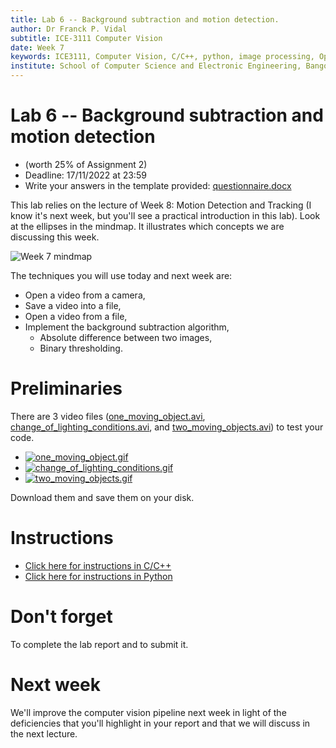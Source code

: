```yaml
---
title: Lab 6 -- Background subtraction and motion detection.
author: Dr Franck P. Vidal
subtitle: ICE-3111 Computer Vision
date: Week 7
keywords: ICE3111, Computer Vision, C/C++, python, image processing, OpenCV, Bangor University, School of Computer Science and Electronic Engineering
institute: School of Computer Science and Electronic Engineering, Bangor University
---
```


# Lab 6 -- Background subtraction and motion detection

- (worth 25% of Assignment 2)
- Deadline: 17/11/2022 at 23:59
- Write your answers in the template provided: [questionnaire.docx](https://github.com/effepivi/ICE-3111-Computer_Vision/raw/main/Labs/Lab-06/questionnaire.docx)

This lab relies on the lecture of Week 8: Motion Detection and Tracking (I know it's next week, but you'll see a practical introduction in this lab).
Look at the ellipses in the mindmap. It illustrates which concepts we are discussing this week.

![Week 7 mindmap](mindmap.png)


The techniques you will use today and next week are:

- Open a video from a camera,
- Save a video into a file,
- Open a video from a file,
- Implement the background subtraction algorithm,
    - Absolute difference between two images,
    - Binary thresholding.

# Preliminaries

There are 3 video files ([one_moving_object.avi](https://www.fpvidal.net/ICE3111/one_moving_object.avi), [change_of_lighting_conditions.avi](https://www.fpvidal.net/ICE3111/change_of_lighting_conditions.avi), and [two_moving_objects.avi](https://www.fpvidal.net/ICE3111/two_moving_objects.avi)) to test your code.

- [![one_moving_object.gif](./one_moving_object.gif)](https://www.fpvidal.net/ICE3111/one_moving_object.avi)
- [![change_of_lighting_conditions.gif](./change_of_lighting_conditions.gif)](https://www.fpvidal.net/ICE3111/change_of_lighting_conditions.avi)
- [![two_moving_objects.gif](./two_moving_objects.gif)](https://www.fpvidal.net/ICE3111/two_moving_objects.avi)

Download them and save them on your disk.


# Instructions

- [Click here for instructions in C/C++](C-CXX.md)
- [Click here for instructions in Python](Python.md)

# Don't forget

To complete the lab report and to submit it.

# Next week

We'll improve the computer vision pipeline next week in light of the deficiencies that you'll highlight in your report and that we will discuss in the next lecture.
